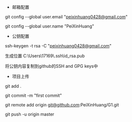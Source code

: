 * 邮箱配置

git config --global user.email "peixinhuang0428@gmail.com"

git config --global user.name "PeiXinHuang"



* 公钥配置

ssh-keygen -t rsa -C "peixinhuang0428@gmail.com"

生成位置 C:\\Users\\17169\\.ssh\\id\_rsa.pub

将公钥内容复制到github的SSH and GPG keys中



* 项目上传

git add .

git commit -m "first commit"

git remote add origin git@github.com:PeiXinHuang/G1.git

git push -u origin master

